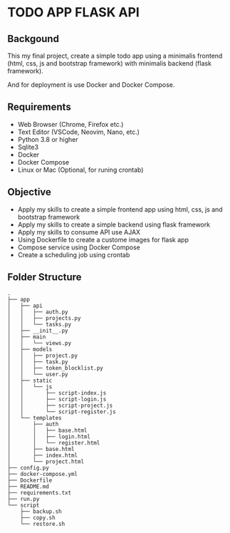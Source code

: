 # TODO APP FLASK API

## Backgound

This my final project, create a simple todo app using a minimalis frontend (html, css, js and bootstrap framework) with minimalis backend (flask framework).

And for deployment is use Docker and Docker Compose.

## Requirements

- Web Browser (Chrome, Firefox etc.)
- Text Editor (VSCode, Neovim, Nano, etc.)
- Python 3.8 or higher
- Sqlite3
- Docker
- Docker Compose
- Linux or Mac (Optional, for runing crontab)

## Objective

- Apply my skills to create a simple frontend app using html, css, js and bootstrap framework
- Apply my skills to create a simple backend using flask framework
- Apply my skills to consume API use AJAX
- Using Dockerfile to create a custome images for flask app
- Compose service using Docker Compose
- Create a scheduling job using crontab

## Folder Structure

```
.
├── app
│   ├── api
│   │   ├── auth.py
│   │   ├── projects.py
│   │   └── tasks.py
│   ├── __init__.py
│   ├── main
│   │   └── views.py
│   ├── models
│   │   ├── project.py
│   │   ├── task.py
│   │   ├── token_blocklist.py
│   │   └── user.py
│   ├── static
│   │   └── js
│   │       ├── script-index.js
│   │       ├── script-login.js
│   │       ├── script-project.js
│   │       └── script-register.js
│   └── templates
│       ├── auth
│       │   ├── base.html
│       │   ├── login.html
│       │   └── register.html
│       ├── base.html
│       ├── index.html
│       └── project.html
├── config.py
├── docker-compose.yml
├── Dockerfile
├── README.md
├── requirements.txt
├── run.py
└── script
    ├── backup.sh
    ├── copy.sh
    └── restore.sh
```
